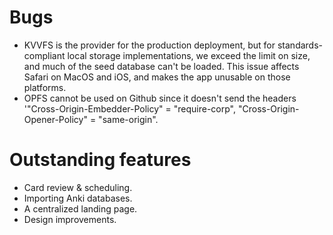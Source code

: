 # Bugs
* KVVFS is the provider for the production deployment, but for standards-compliant local storage implementations,
  we exceed the limit on size, and much of the seed database can't be loaded. This issue affects Safari on MacOS
  and iOS, and makes the app unusable on those platforms.
* OPFS cannot be used on Github since it doesn't send the headers '"Cross-Origin-Embedder-Policy" = "require-corp",
  "Cross-Origin-Opener-Policy" = "same-origin".


# Outstanding features
* Card review & scheduling.
* Importing Anki databases.
* A centralized landing page.
* Design improvements.
